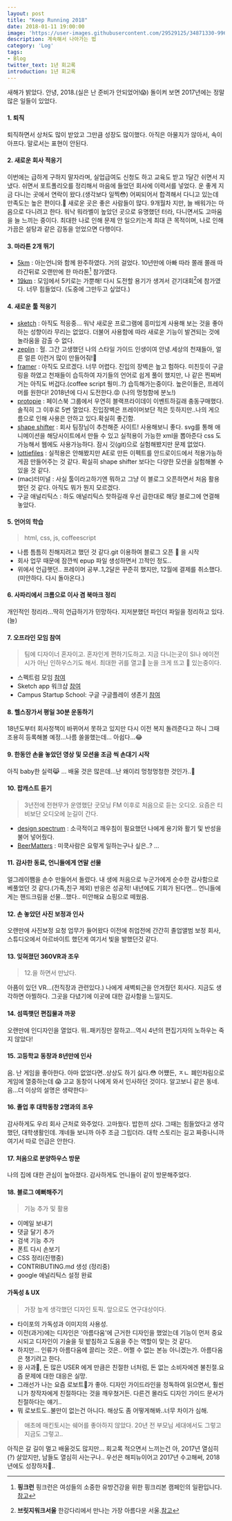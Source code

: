 ```yaml
---
layout: post
title: "Keep Running 2018"
date: 2018-01-11 19:00:00
image: 'https://user-images.githubusercontent.com/29529125/34871330-996abd3c-f7d0-11e7-9b82-e4a35ed94b62.jpg'
description: 계속해서 나아가는 법
category: 'Log'
tags:
- Blog
twitter_text: 1년 회고록
introduction: 1년 회고록
---
```



새해가 밝았다. 안녕, 2018.(실은 난 준비가 안되었어!😱)
돌이켜 보면 2017년에는 정말 많은 일들이 있었다.

#### 1. 퇴직 
퇴직하면서 상처도 많이 받았고 그만큼 성장도 많이했다. 
아직은 아물지가 않아서, 속이 아프다. 말로서는 표현이 안된다.

#### 2. 새로운 회사 적응기 
이번에는 급하게 구하지 말자라며, 실업급여도 신청도 하고 교육도 받고 1달간 쉬면서 지냈다.
쉬면서 포트폴리오를 정리해서 마음에 들었던 회사에 이력서를 넣었다. 운 좋게 지금 다니는 곳에서 연락이 왔다.(생각보다 일찍😳)
어찌되어서 합격해서 다니고 있는데 만족도는 높은 편이다.🙂
새로운 곳은 좋은 사람들이 많다. 9개월차 지만, 늘 배워가는 마음으로 다니려고 한다.
워낙 워라벨이 높았던 곳으로 유명했던 터라, 다니면서도 고마움을 늘 느끼는 중이다.
최대한 나로 인해 문제 안 일으키는게 최대 큰 목적이며, 나로 인해 가끔은 설탕과 같은 감동을 얻었으면 다행이다.

#### 3. 마라톤 2개 뛰기 
+ [5km](https://www.pinkcampaign.com/index.do)
: 아는언니와 함께 완주하였다. 거의 걸었다. 10년만에 아빠 따라 쫄래 쫄래 따라간뒤로 오랜만에 한 마라톤[^pinkrun] 참가였다.
+ [19km](http://www.bridgewalkseoul.com/bw_2017/front/main.php)
: 모임에서 5키로는 가뿐해! 다시 도전할 용기가 생겨서 걷기대회[^bridgewalkseoul]에 참가였다. 너무 힘들었다. (도중에 그만두고 싶었다.)

#### 4. 새로운 툴 적응기 
+ [sketch](https://sketchapp.com/)
: 아직도 적응중... 워낙 새로운 프로그램에 흥미있게 사용해 보는 것을 좋아하는 성향이라 무리는 없었다. 더불어 사용함에 따라 새로운 기능이 발견되는 것에 놀라움을 감출 수 없다.
+ [zeplin](https://zeplin.io/)
: 헐. 그간 고생했던 나의 스타일 가이드 인생이여 안녕.세상의 천재들아, 얼른 얼른 이런거 많이 만들어줘!🤗
+ [framer](https://framer.com/)
: 아직도 모르겠다. 너무 어렵다. 진입의 장벽은 높고 험하다. 미친듯이 구글링을 하였고 천재들이 습득하여 자기들의 언어로 쉽게 풀이 했지만, 나 같은 찐찌버거는 아직도 버겁다.(coffee script 뭥미..?) 습득해가는중이다. 높은이들은, 프레이머를 원한다! 2018년에 다시 도전한다.😡 (나의 멍청함에 분노!)
+ [protopie](https://www.protopie.io/)
: 페이스북 그룹에서 우연히 블랙프라이데이 이벤트하길래 충동구매했다. 솔직히 그 이후로 5번 열었다.
진입장벽은 프레이머보단 적은 듯하지만..나의 게으름으로 인해 사용은 안하고 있다.확실히 좋긴함.
+ [shape shifter](https://shapeshifter.design/)
: 회사 팀장님이 추천해준 사이트! 사용해보니 좋다. svg를 통해 애니메이션을 해당사이트에서 만들 수 있고 실적용이 가능한 xml을 뽑아준다 css 도가능해서 웹에도 사용가능하다. 잠시 깃(git)으로 실험해봤지만 문제 없었다.
+ [lottiefiles](https://www.lottiefiles.com/)
: 실적용은 안해봤지만 AE로 만든 이펙트를 안드로이드에서 적용가능하게끔 만들어주는 것 같다. 
확실히 shape shifter 보다는 다양한 모션을 실험해볼 수 있을 것 같다. 
+ (mac)터미널 
: 사실 툴이라고하기엔 뭐하고 그냥 이 블로그 오픈하면서 처음 활용했던 것 같다. 아직도 뭐가 뭔지 모르겠다. 
+ 구글 애널리틱스 
: 하도 애널리틱스 핫하길래 우선 급한대로 해당 블로그에 연결해 놓았다.

#### 5. 언어의 학습
> html, css, js, coffeescript

+ 나름 틈틈히 친해지려고 했던 것 같다.git 이용하여 블로그 오픈 🙆 을 시작
+ 회사 업무 때문에 잠깐씩 epup 파일 생성하면서 끄적인 정도..
+ 위에서 언급햇던.. 프레이머 공부..1,2달은 꾸준히 했지만, 12월에 결제를 취소했다.(미안하다. 다시 돌아온다.)

#### 6. 사파리에서 크롬으로 이사 겸 북마크 정리
개인적인 정리라...딱히 언급하기가 민망하다. 지저분했던 파인더 파일을 정리하고 있다.(늘)

#### 7. 오프라인 모임 참여 
> 팀에 디자이너 혼자이고. 혼자인게 편하기도하고. 지금 다니는곳이 SI나 에이전시가 아닌 인하우스기도 해서. 최대한 귀를 열고💁 눈을 크게 뜨고 👀 있는중이다. 

+ 스펙트럼 모임 [참여](https://brunch.co.kr/@designspectrum/8)
+ Sketch app 워크샵 [참여](https://brunch.co.kr/@ultra0034/91)
+ Campus Startup School: 구글 구글플레이 생존기 [참여](http://www.campus.co/seoul/ko)

#### 8. 헬스장가서 평일 30분 운동하기 
18년도부터 회사정책이 바뀌어서 못하고 있지만 다시 이전 복지 돌려준다고 하니 그때 조용히 등록해볼 예정...나름 쏠쏠했는데... 아쉽다...😂

#### 9. 한동안 손을 놓았던 영상 및 모션을 조금 씩 손대기 시작
아직 baby한 실력😹 ... 배울 것은 많은데...난 왜이리 멍청멍청한 것인가..👊

#### 10. 팝캐스트 듣기 
> 3년전에 전현무가 운영했단 굿모닝 FM 이후로 처음으로 듣는 오디오. 요즘은 티비보단 오디오에 눈길이 간다.

+ [design spectrum](https://itunes.apple.com/kr/podcast/design-table/id1218633352?l=en&mt=2) 
: 소극적이고 깨우침이 필요했던 나에게 용기와 활기 및 반성을 불어 넣어줬다.
+ [BeerMatters](https://sangsteridea.com/sangster-idea-podcast) 
: 미쿡사람은 요렇게 일하는구나 싶은..? ...

#### 11. 감사한 동료, 언니들에게 연말 선물
얼그레이쨈을 손수 만들어서 돌렸다. 내 생에 처음으로 누군가에게 순수한 감사함으로 베풀었던 것 같다.(가족,친구 제외) 
반응은 성공적! 내년에도 기회가 된다면...
언니들에게는 핸드크림을 선물...했다.. 미안해요 쇼핑으로 떼웠음.

#### 12. 손 놓았던 사진 보정과 인사
오랜만에 사진보정 요청 업무가 들어왔다 이전에 취업전에 간간히 졸업앨범 보정 회사, 스튜디오에서 아르바이트 했던게 여기서 빛을 발했던것 같다.

#### 13. 잊혀졌던 360VR과 조우 
> 12.을 하면서 만났다. 

아픔이 있던 VR...(전직장과 관련있다.) 나에게 새벽퇴근을 안겨줬던 회사다. 지금도 생각하면 아찔하다. 그곳을 다녔기에 이곳에 대한 감사함을 느낄지도.

#### 14. 섬뜩햇던 편집물과 까꿍 
오랜만에 인디자인을 열었다. 뭐..패키징만 잘하고...역시 4년의 편집기자의 노하우는 죽지 않았다!

#### 15. 고등학교 동창과 8년만에 인사
음. 난 게임을 좋아한다. 아마 없었다면..상상도 하기 싫다.😳 어쩄든, ㅈㄴ 폐인차림으로 게임에 열중하는데 😱 고교 동창이 나에게 와서 인사하던 것이다. 알고보니 같은 동네.음...더 이상의 설명은 생략한다💦

#### 16. 졸업 후 대학동창 2명과의 조우 
감사하게도 우리 회사 근처로 와주었다. 고마웠다. 밥한끼 샀다. 그때는 힘들었다고 생각했던, 대학생활인데. 걔네들 보니까 아주 조금 그립더라. 
대학 스토리는 길고 짜증나니까 여기서 따로 언급은 안한다.

#### 17. 처음으로 분양하우스 방문 
나의 집에 대한 관심이 높아졌다. 감사하게도 언니들이 같이 방문해주었다.

#### 18. 블로그 예뻐해주기 
> 기능 추가 및 활용

+ 이메일 보내기
+ 댓글 달기 추가
+ 검색 기능 추가
+ 폰트 다시 손보기
+ CSS 정리(진행중)
+ CONTRIBUTING.md 생성 (정리중)
+ google 애널리틱스 설정 완료

#### 가독성 & UX
> 가장 높게 생각했던 디자인 토픽. 앞으로도 연구대상이다. 

+ 타이포의 가독성과 이미지의 사용성. 
+ 이전(과거)에는 디자인은 '아름다움'에 근거한 디자인을 했었는데 기능이 먼저 중요시되고 디자인이 기술을 뒷 밭침하고 도움을 주는 역할이 맞는 것 같다. 
+ 하지만... 인류가 아름다움에 끌리는 것은.. 어쩔 수 없는 본능 아니겠는가. 아름다움은 챙기려고 한다.
+ 응 사과🍎, 돈 많은 USER 에게 만큼은 친절한 너처럼, 돈 없는 소비자에겐 불친절.요즘 문제에 대한 대응은 실망. 
+ 그래선가 나는 요즘 로보트🤖가 좋아. 디자인 가이드라인을 정독하여 읽으면서, 훨씬 니가 창작자에게 친절하다는 것을 깨우쳤거든. 다른건 몰라도 디자인 가이드 문서가 친절하다는 얘기..
+ 뭐 로보트도..불만이 없는건 아니다. 해상도 좀 어떻게해봐..너무 차이가 심해.

> 애초에 매킨토시는 쉐어를 좋아하지 않았다. 20년 전 부모님 세대에서도 그렇고 지금도 그렇고..

아직은 갈 길이 멀고 배울것도 많지만... 회고록 적으면서 느끼는건 아, 2017년 열심히(?) 살았지만, 남들도 열심히 사는구나..
우선은 해피뉴이어고 2017년 수고해써, 2018년에도 성장하자🙌..


[^pinkrun]: **핑크런** 핑크런은 여성들의 소중한 유방건강을 위한 핑크리본 캠페인의 일환입니다.[참고](https://www.pinkcampaign.com/intro/intro.do)
[^bridgewalkseoul]: **브릿지워크서울** 한강다리에서 만나는 가장 아름다운 서울.[참고](http://www.bridgewalkseoul.com/bw_2017/front/main.php)
